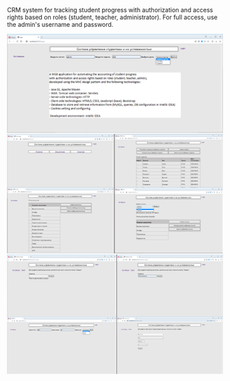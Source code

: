CRM system for tracking student progress with authorization and access rights based on roles (student, teacher, administrator).
For full access, use the admin's username and password.

![Иллюстрация к проекту](src/print_screens/students_progress_app.jpg)
![Иллюстрация к проекту](src/print_screens/students_progress_app1.jpg)
![Иллюстрация к проекту](src/print_screens/students_progress_app2.jpg)

